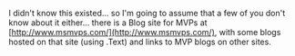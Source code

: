 I didn't know this existed... so I'm going to assume that a few of you don't know about it either... there is a Blog site for MVPs at [http://www.msmvps.com/](http://www.msmvps.com/), with some blogs hosted on that site (using .Text) and links to MVP blogs on other sites.